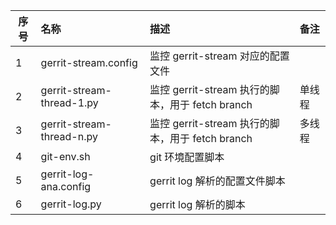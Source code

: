 | 序号 | 名称 | 描述 | 备注 |
|--|:--|:--|:--|
| 1 | gerrit-stream.config | 监控 gerrit-stream 对应的配置文件 | |
| 2 | gerrit-stream-thread-1.py | 监控 gerrit-stream 执行的脚本，用于 fetch branch | 单线程 |
| 3 | gerrit-stream-thread-n.py | 监控 gerrit-stream 执行的脚本，用于 fetch branch | 多线程 |
| 4 | git-env.sh | git 环境配置脚本 |  |
| 5 | gerrit-log-ana.config | gerrit log 解析的配置文件脚本 |  |
| 6 | gerrit-log.py | gerrit log 解析的脚本 |  |

